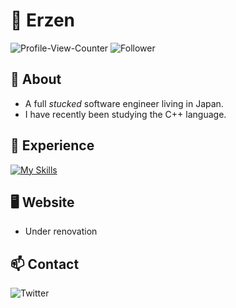 # :thinking: Erzen

![Profile-View-Counter](https://komarev.com/ghpvc/?username=erzen02&label=PROFILE+VIEWS&style=for-the-badge)
![Follower](https://img.shields.io/github/followers/erzen02?style=for-the-badge)

## 	:eyes: About

- A full *stucked* software engineer living in Japan.
- I have recently been studying the C++ language.

## :open_book: Experience

[![My Skills](https://skillicons.dev/icons?i=c,cpp,cmake,django,docker,git,idea,java,md,postgres,py,vim,vscode,rust&perline=7)](https://skillicons.dev)

## :desktop_computer: Website

- Under renovation

## 	:mailbox: Contact

![Twitter](https://img.shields.io/twitter/follow/_erzen_?style=social)
